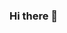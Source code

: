### Hi there 👋

<!--
**asharora151/asharora151** is a ✨ _special_ ✨ repository because its `README.md` (this file) appears on your GitHub profile.

<h1>
Hi! My Name is Ashish Arora and I am a Data Scientist! Welcome to the Ashish's Analysis Production.
</h1> 


<div id="header" align="center">
  <img src="https://i.pinimg.com/236x/01/c4/33/01c433737abe61947413d1247c89e606.jpg" width="150"/>
</div>

<div id="badges", align="center">
  <a href="https://www.linkedin.com/in/ashish-arora-8332479b/">
    <img src="https://img.shields.io/badge/LinkedIn-blue?style=plastic&logo=linkedin&logoColor=white" alt="LinkedIn Badge"/>
  </a>
   <a href="mailto:ashisharora2204@gmail.com">
    <img src="https://img.shields.io/badge/Gmail-red?style=plastic&logo=gmail&logoColor=white" alt="Gmail Badge"/>
  </a>
  <a href="https://public.tableau.com/app/profile/ashish.arora8737">
    <img src="https://img.shields.io/badge/tableau-%230077B5.svg?style=fplastic&logo=tableau&logoColor=white" alt="Tableau Badge"/>
  </a>   
</div>
<div id="badges", align="center">
<img src="https://komarev.com/ghpvc/?username=your-github-asharora151&style=flat-square&color=blue" , alt=""/>
</div>

## :woman_technologist: About Me 
- :telescope: I’m a supply chain analyst which a post graduate degree in Data Science. Seeking a Data Analyst/Scientist position. 

- :seedling: Exploring Machine Learning and Artificial Intelligence.

- :zap: In my free time, I write blogs, explore the world geopolitics, or run a Music creator channel on Instagram and spotify.

- :Writing Hand: Blogs: [![Medium](https://img.shields.io/badge/Medium-12100E?style=for-the-badge&logo=medium&logoColor=white)]([your-linkedin-url](https://www.linkedin.com/in/mamta-kumari-432337129/))

- :mailbox: How to reach me: [![Linkedin Badge](https://img.shields.io/badge/-linkedin-blue?style=flat&logo=Linkedin&logoColor=white)]([your-medium-url](https://medium.com/@ashisharora2204))

## :hammer_and_wrench: Languages and Tools

![Python](https://img.shields.io/badge/python-3670A0?style=plastic&logo=python&logoColor=yellow)
![NumPy](https://img.shields.io/badge/numpy-%23013243.svg?style=plastic&logo=numpy&logoColor=white)
![Pandas](https://img.shields.io/badge/pandas-%23150458.svg?style=plastic&logo=pandas&logoColor=white)
![Matplotlib](https://img.shields.io/badge/Matplotlib-%23ffffff.svg?style=plastic&logo=Matplotlib&logoColor=black)
![Seaborn](https://img.shields.io/badge/Seaborn-%23ffffff.svg?style=plastic&logo=Matplotlib&logoColor=black)
![scikit-learn](https://img.shields.io/badge/scikit--learn-%23F7931E.svg?style=plastic&logo=scikit-learn&logoColor=white)
![SciPy](https://img.shields.io/badge/SciPy-%230C55A5.svg?style=plastic&logo=scipy&logoColor=%white)
![OpenCV](https://img.shields.io/badge/opencv-%23white.svg?style=plastic&logo=opencv&logoColor=white)
![Jupyter Notebook](https://img.shields.io/badge/jupyter-%23FA0F00.svg?style=plastic&logo=jupyter&logoColor=white)
![PyCharm](https://img.shields.io/badge/pycharm-143?style=plastic&logo=pycharm&logoColor=black&color=black&labelColor=green)
![MySQL](https://img.shields.io/badge/mysql-%2300f.svg?style=plastic&logo=mysql&logoColor=white)
![Tableau](https://img.shields.io/badge/tableau-%23E97627.svg?style=plastic&logo=tableau&logoColor=white)
![Visual Studio Code](https://img.shields.io/badge/Visual%20Studio%20Code-0078d7.svg?style=plastic&logo=visual-studio-code&logoColor=white)
![Git](https://img.shields.io/badge/git-%23F05033.svg?style=plastic&logo=git&logoColor=white)
![Microsoft Excel](https://img.shields.io/badge/Microsoft_Excel-217346?style=plastic&logo=microsoft-excel&logoColor=white)
![Microsoft Office](https://img.shields.io/badge/Microsoft_Office-D83B01?style=plastic&logo=microsoft-office&logoColor=white)

## :fire: My Stats

[![GitHub Streak](http://github-readme-streak-stats.herokuapp.com?user=asharora151&theme=dark&background=000000)](https://git.io/streak-stats)


![Ashish Arora's GitHub stats](https://github-readme-stats.vercel.app/api?username=asharora151&theme=ocean_dark&show_icons=true)

[![Top Langs](https://github-readme-stats.vercel.app/api/top-langs/?username=asharora151&theme=ocean_dark&show_icons=true&langs_count=8)](https://github.com/asharora151/github-readme-stats)


